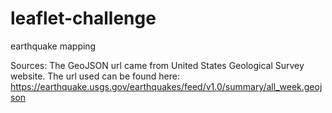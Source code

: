 # leaflet-challenge
earthquake mapping


Sources:
The GeoJSON url came from United States Geological Survey website. 
The url used can be found here: https://earthquake.usgs.gov/earthquakes/feed/v1.0/summary/all_week.geojson